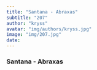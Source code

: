 ```yaml
---
title: "Santana - Abraxas"
subtitle: "207"
author: "kryss"
avatar: "img/authors/kryss.jpg"
image: "img/207.jpg"
date:
---
```


### Santana - Abraxas
